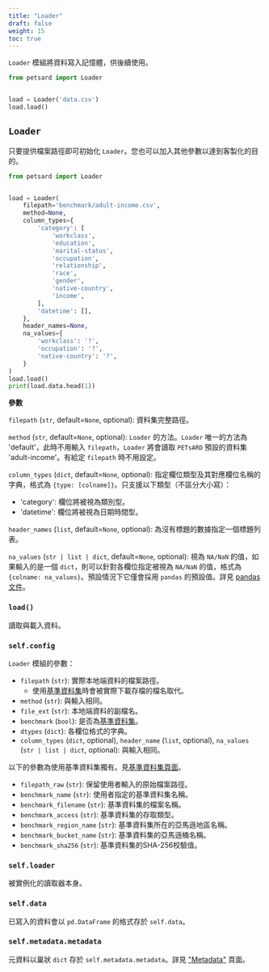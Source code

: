 ```yaml
---
title: "Loader"
draft: false
weight: 15
toc: true
---
```


`Loader` 模組將資料寫入記憶體，供後續使用。

```python
from petsard import Loader


load = Loader('data.csv')
load.load()
```

## `Loader`

只要提供檔案路徑即可初始化 `Loader`。您也可以加入其他參數以達到客製化的目的。

```Python
from petsard import Loader


load = Loader(
    filepath='benchmark/adult-income.csv',
    method=None,
    column_types={
        'category': [
            'workclass',
            'education',
            'marital-status',
            'occupation',
            'relationship',
            'race',
            'gender',
            'native-country',
            'income',
        ],
        'datetime': [],
    },
    header_names=None,
    na_values={
        'workclass': '?',
        'occupation': '?',
        'native-country': '?',
    }
)
load.load()
print(load.data.head(1))
```

**參數**

`filepath` (`str`, default=`None`, optional): 資料集完整路徑。

`method` (`str`, default=`None`, optional): `Loader` 的方法。`Loader` 唯一的方法為 'default'，此時不用輸入 `filepath`，`Loader` 將會讀取 `PETsARD` 預設的資料集 'adult-income'。有給定 `filepath` 時不用設定。

`column_types` (`dict`, default=`None`, optional): 指定欄位類型及其對應欄位名稱的字典，格式為 `{type: [colname]}`。只支援以下類型（不區分大小寫）：

- 'category': 欄位將被視為類別型。
- 'datetime': 欄位將被視為日期時間型。

`header_names` (`list`, default=`None`, optional): 為沒有標題的數據指定一個標題列表。

`na_values` (`str | list | dict`, default=`None`, optional): 視為 `NA/NaN` 的值，如果輸入的是一個 `dict`，則可以針對各欄位指定被視為 `NA/NaN` 的值，格式為 `{colname: na_values}`。預設情況下它僅會採用 `pandas` 的預設值。詳見 [pandas 文件](https://pandas.pydata.org/pandas-docs/stable/reference/api/pandas.read_csv.html)。

### `load()`

讀取與載入資料。

### `self.config`

`Loader` 模組的參數：

- `filepath` (`str`): 實際本地端資料的檔案路徑。
  - 使用[基準資料集](petsard/zh-tw/docs/usage/06_benchmark-datasets/)時會被實際下載存檔的檔名取代。
- `method` (`str`): 與輸入相同。
- `file_ext` (`str`): 本地端資料的副檔名。
- `benchmark` (`bool`): 是否為[基準資料集](petsard/zh-tw/docs/usage/06_benchmark-datasets/)。
- `dtypes` (`dict`): 各欄位格式的字典。
- `column_types` (`dict`, optional), `header_name` (`list`, optional), `na_values` (`str | list | dict`, optional): 與輸入相同。

以下的參數為使用基準資料集獨有。見[基準資料集頁面](petsard/zh-tw/docs/usage/06_benchmark-datasets/)。

- `filepath_raw` (`str`): 保留使用者輸入的原始檔案路徑。
- `benchmark_name` (`str`): 使用者指定的基準資料集名稱。
- `benchmark_filename` (`str`): 基準資料集的檔案名稱。
- `benchmark_access` (`str`): 基準資料集的存取類型。
- `benchmark_region_name` (`str`): 基準資料集所在的亞馬遜地區名稱。
- `benchmark_bucket_name` (`str`): 基準資料集的亞馬遜桶名稱。
- `benchmark_sha256` (`str`): 基準資料集的SHA-256校驗值。

### `self.loader`

被實例化的讀取器本身。

### `self.data`

已寫入的資料會以 `pd.DataFrame` 的格式存於 `self.data`。

### `self.metadata.metadata`

元資料以巢狀 `dict` 存於 `self.metadata.metadata`。詳見 ["Metadata"](petsard/zh-tw/docs/usage/05_metadata/) 頁面。
